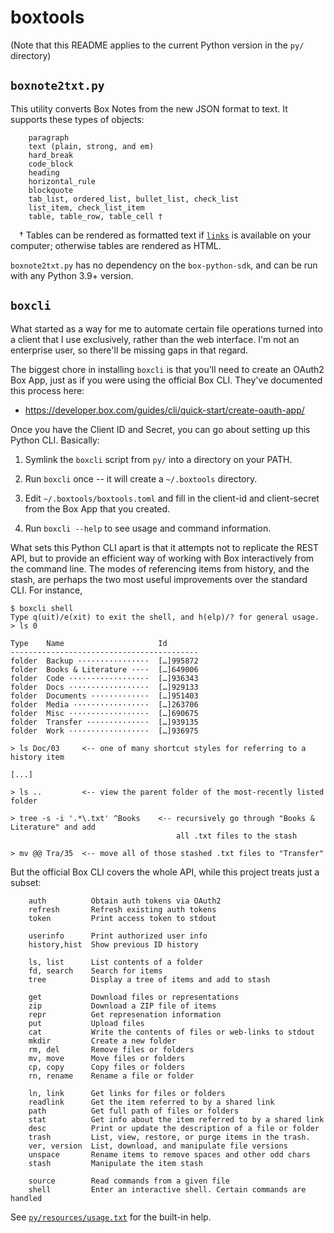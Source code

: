 # boxtools

(Note that this README applies to the current Python version in the `py/` directory)

## `boxnote2txt.py`

This utility converts Box Notes from the new JSON format to text. It supports these types
of objects:

```
    paragraph
    text (plain, strong, and em)
    hard_break
    code_block
    heading
    horizontal_rule
    blockquote
    tab_list, ordered_list, bullet_list, check_list
    list_item, check_list_item
    table, table_row, table_cell †
```

 † Tables can be rendered as formatted text if [`links`](http://links.twibright.com/) is
available on your computer; otherwise tables are rendered as HTML.

`boxnote2txt.py` has no dependency on the `box-python-sdk`, and can be run with any Python
3.9+ version.


## `boxcli`

What started as a way for me to automate certain file operations turned into a client that
I use exclusively, rather than the web interface. I'm not an enterprise user, so there'll
be missing gaps in that regard.

The biggest chore in installing `boxcli` is that you'll need to create an OAuth2 Box App,
just as if you were using the official Box CLI. They've documented this process here:

* https://developer.box.com/guides/cli/quick-start/create-oauth-app/

Once you have the Client ID and Secret, you can go about setting up this Python CLI.
Basically:

1. Symlink the `boxcli` script from `py/` into a directory on your PATH.

2. Run `boxcli` once -- it will create a `~/.boxtools` directory.

3. Edit `~/.boxtools/boxtools.toml` and fill in the client-id and client-secret from the
   Box App that you created.

4. Run `boxcli --help` to see usage and command information.

What sets this Python CLI apart is that it attempts not to replicate the REST API, but to
provide an efficient way of working with Box interactively from the command line. The
modes of referencing items from history, and the stash, are perhaps the two most useful
improvements over the standard CLI. For instance,

```
$ boxcli shell
Type q(uit)/e(xit) to exit the shell, and h(elp)/? for general usage.
> ls 0

Type    Name                     Id
------------------------------------------
folder  Backup ················  […]995872
folder  Books & Literature ····  […]649006
folder  Code ··················  […]936343
folder  Docs ··················  […]929133
folder  Documents ·············  […]951403
folder  Media ·················  […]263706
folder  Misc ··················  […]690675
folder  Transfer ··············  […]939135
folder  Work ··················  […]936975

> ls Doc/03     <-- one of many shortcut styles for referring to a history item

[...]

> ls ..         <-- view the parent folder of the most-recently listed folder

> tree -s -i '.*\.txt' ^Books    <-- recursively go through "Books & Literature" and add
                                     all .txt files to the stash

> mv @@ Tra/35  <-- move all of those stashed .txt files to "Transfer"
```

But the official Box CLI covers the whole API, while this project treats just a subset:

```
    auth          Obtain auth tokens via OAuth2
    refresh       Refresh existing auth tokens
    token         Print access token to stdout

    userinfo      Print authorized user info
    history,hist  Show previous ID history

    ls, list      List contents of a folder
    fd, search    Search for items
    tree          Display a tree of items and add to stash

    get           Download files or representations
    zip           Download a ZIP file of items
    repr          Get represenation information
    put           Upload files
    cat           Write the contents of files or web-links to stdout
    mkdir         Create a new folder
    rm, del       Remove files or folders
    mv, move      Move files or folders
    cp, copy      Copy files or folders
    rn, rename    Rename a file or folder

    ln, link      Get links for files or folders
    readlink      Get the item referred to by a shared link
    path          Get full path of files or folders
    stat          Get info about the item referred to by a shared link
    desc          Print or update the description of a file or folder
    trash         List, view, restore, or purge items in the trash.
    ver, version  List, download, and manipulate file versions
    unspace       Rename items to remove spaces and other odd chars
    stash         Manipulate the item stash

    source        Read commands from a given file
    shell         Enter an interactive shell. Certain commands are handled
```

See [`py/resources/usage.txt`](py/resources/usage.txt) for the built-in help.

<!-- vim: set tw=90 : -->
